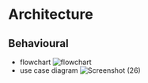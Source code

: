 # Architecture

## Behavioural

* flowchart
   ![flowchart](https://user-images.githubusercontent.com/60250791/153634792-e4a9b4b9-ed9b-4b4e-b399-4c89aa7f1c45.jpeg)
* use case diagram
   ![Screenshot (26)](https://user-images.githubusercontent.com/60250791/153634673-21cbc29d-f571-47e4-aac1-b45476896b0e.png)


